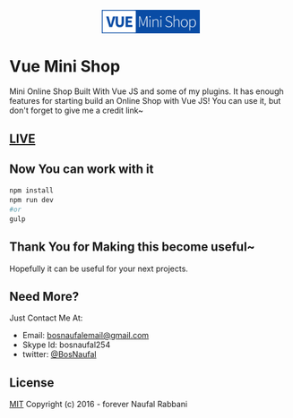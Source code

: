 <p align="center"><a href="https://bosnaufal.github.io/vue-mini-shop"><img src="./assets/img/logo.png" width="175px" alt="Vue Mini Shop"/></a></p>

# Vue Mini Shop
Mini Online Shop Built With Vue JS and some of my plugins. It has enough features for starting build an Online Shop with Vue JS! You can use it, but don't forget to give me a credit link~

## [LIVE](https://bosnaufal.github.io/vue-mini-shop)

## Now You can work with it
```bash
npm install
npm run dev
#or
gulp
```

## Thank You for Making this become useful~
Hopefully it can be useful for your next projects.

## Need More?
Just Contact Me At:
- Email: [bosnaufalemail@gmail.com](mailto:bosnaufalemail@gmail.com)
- Skype Id: bosnaufal254
- twitter: [@BosNaufal](https://twitter.com/BosNaufal)

## License
[MIT](http://opensource.org/licenses/MIT)
Copyright (c) 2016 - forever Naufal Rabbani
